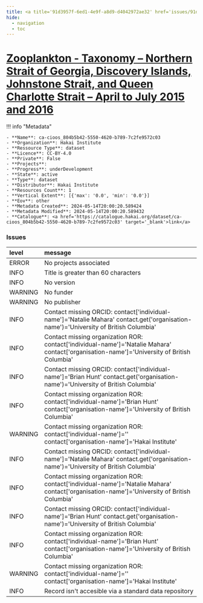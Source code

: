 ```yaml
---
title: <a title='91d3957f-6ed1-4e9f-a8d9-d4042972ae32' href='issues/91d3957f-6ed1-4e9f-a8d9-d4042972ae32/' target='_blank'>Zooplankton - Taxonomy – Northern Strait of Georgia, Discovery Islands, Johnstone Strait, and Queen Charlotte Strait – April to July 2015 and 2016</a>
hide:
  - navigation
  - toc
---
```


# <a title='91d3957f-6ed1-4e9f-a8d9-d4042972ae32' href='issues/91d3957f-6ed1-4e9f-a8d9-d4042972ae32/' target='_blank'>Zooplankton - Taxonomy – Northern Strait of Georgia, Discovery Islands, Johnstone Strait, and Queen Charlotte Strait – April to July 2015 and 2016</a>

<div id='map'></div>

!!! info "Metadata"
    
    - **Name**: ca-cioos_804b5b42-5550-4620-b789-7c2fe9572c03 
    - **Organization**: Hakai Institute 
    - **Ressource Type**: dataset 
    - **Licence**: CC-BY-4.0 
    - **Private**: False 
    - **Projects**:  
    - **Progress**: underDevelopment 
    - **State**: active 
    - **Type**: dataset 
    - **Distributor**: Hakai Institute 
    - **Resources Count**: 1 
    - **Vertical Extent**: [{'max': '0.0', 'min': '0.0'}] 
    - **Eov**: other 
    - **Metadata Created**: 2024-05-14T20:00:20.589424 
    - **Metadata Modified**: 2024-05-14T20:00:20.589432 
    - **Catalogue**: <a href='https://catalogue.hakai.org/dataset/ca-cioos_804b5b42-5550-4620-b789-7c2fe9572c03' target='_blank'>link</a> 

### Issues

| level   | message                                                                                                                                      |
|:--------|:---------------------------------------------------------------------------------------------------------------------------------------------|
| ERROR   | No projects associated                                                                                                                       |
| INFO    | Title is greater than 60 characters                                                                                                          |
| INFO    | No version                                                                                                                                   |
| WARNING | No funder                                                                                                                                    |
| WARNING | No publisher                                                                                                                                 |
| INFO    | Contact missing ORCID: contact['individual-name']='Natalie Mahara' contact.get('organisation-name')='University of British Columbia'         |
| INFO    | Contact missing organization ROR:  contact['individual-name']='Natalie Mahara' contact['organisation-name']='University of British Columbia' |
| INFO    | Contact missing ORCID: contact['individual-name']='Brian Hunt' contact.get('organisation-name')='University of British Columbia'             |
| INFO    | Contact missing organization ROR:  contact['individual-name']='Brian Hunt' contact['organisation-name']='University of British Columbia'     |
| WARNING | Contact missing organization ROR:  contact['individual-name']='' contact['organisation-name']='Hakai Institute'                              |
| INFO    | Contact missing ORCID: contact['individual-name']='Natalie Mahara' contact.get('organisation-name')='University of British Columbia'         |
| INFO    | Contact missing organization ROR:  contact['individual-name']='Natalie Mahara' contact['organisation-name']='University of British Columbia' |
| INFO    | Contact missing ORCID: contact['individual-name']='Brian Hunt' contact.get('organisation-name')='University of British Columbia'             |
| INFO    | Contact missing organization ROR:  contact['individual-name']='Brian Hunt' contact['organisation-name']='University of British Columbia'     |
| WARNING | Contact missing organization ROR:  contact['individual-name']='' contact['organisation-name']='Hakai Institute'                              |
| INFO    | Record isn't accesible via a standard data repository                                                                                        |

<script>
   document.addEventListener("DOMContentLoaded", function() {
    var map = L.map('map').setView([51.505, -125.09], 5);
    L.tileLayer('https://tile.openstreetmap.org/{z}/{x}/{y}.png', {
        maxZoom: 19,
        attribution: '&copy; <a href="http://www.openstreetmap.org/copyright">OpenStreetMap</a>'
    }).addTo(map);
    var geojsonFeature = {
        "type": "Feature",
        "properties": {
            "name" : "<a title='91d3957f-6ed1-4e9f-a8d9-d4042972ae32' href='issues/91d3957f-6ed1-4e9f-a8d9-d4042972ae32/' target='_blank'>Zooplankton - Taxonomy – Northern Strait of Georgia, Discovery Islands, Johnstone Strait, and Queen Charlotte Strait – April to July 2015 and 2016</a>"
        },
        "geometry": {'type': 'Polygon', 'coordinates': [[[-126.93452704, 49.56730131], [-124.18481219, 49.56730131], [-124.18481219, 50.90762515], [-126.93452704, 50.90762515], [-126.93452704, 49.56730131]]]}
    }
    L.geoJSON(geojsonFeature).addTo(map);
   })
</script>